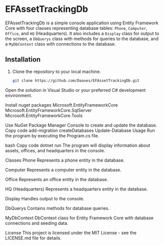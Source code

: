 # EFAssetTrackingDb

EFAssetTrackingDb is a simple console application using Entity Framework Core with four classes representing database tables: `Phone`, `Computer`, `Office`, and `HQ` (Headquarters). It also includes a `Display` class for output to the screen, a `DbQuerys` class with methods for queries to the database, and a `MyDbContext` class with connections to the database.

## Installation

1. Clone the repository to your local machine.

   ```bash
   git clone https://github.com/Daaxes/EFAssetTrackingDb.git
Open the solution in Visual Studio or your preferred C# development environment.

Install nuget packages
Microsoft.EntityFrameworkCore
Microsoft.EntityFrameworkCore.SqlServer
Microsoft.EntityFrameworkCore.Tools

Use NuGet Package Manager Console to create and update the database.
Copy code
  add-migration createDatabases
  Update-Database
Usage
Run the program by executing the Program.cs file.

bash
Copy code
dotnet run
The program will display information about assets, offices, and headquarters in the console.

Classes
Phone
Represents a phone entity in the database.

Computer
Represents a computer entity in the database.

Office
Represents an office entity in the database.

HQ (Headquarters)
Represents a headquarters entity in the database.

Display
Handles output to the console.

DbQuerys
Contains methods for database queries.

MyDbContext
DbContext class for Entity Framework Core with database connections and seeding data.

License
This project is licensed under the MIT License - see the LICENSE.md file for details.
